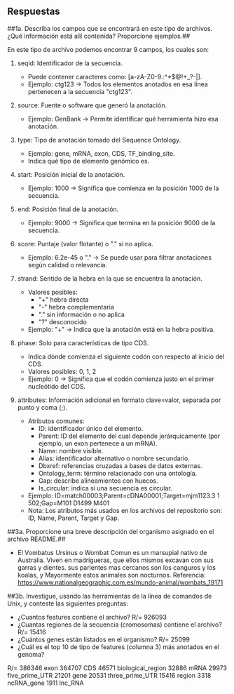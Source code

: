 ## Respuestas

##1a. Describa los campos que se encontrará en este tipo de archivos. ¿Qué información está allí contenida? Proporcione ejemplos.##

En este tipo de archivo podemos encontrar 9 campos, los cuales son:

1. seqid: Identificador de la secuencia.
   - Puede contener caracteres como: [a-zA-Z0-9.:^*$@!+_?-|].
   - Ejemplo: ctg123 → Todos los elementos anotados en esa línea pertenecen a la secuencia "ctg123".

2. source: Fuente o software que generó la anotación.
   - Ejemplo: GenBank → Permite identificar qué herramienta hizo esa anotación.

3. type: Tipo de anotación tomado del Sequence Ontology.
   - Ejemplo: gene, mRNA, exon, CDS, TF_binding_site.
   - Indica qué tipo de elemento genómico es.

4. start: Posición inicial de la anotación.
   - Ejemplo: 1000 → Significa que comienza en la posición 1000 de la secuencia.

5. end: Posición final de la anotación.
   - Ejemplo: 9000 → Significa que termina en la posición 9000 de la secuencia.

6. score: Puntaje (valor flotante) o "." si no aplica.
   - Ejemplo: 6.2e-45 o "." → Se puede usar para filtrar anotaciones según calidad o relevancia.

7. strand: Sentido de la hebra en la que se encuentra la anotación.
   - Valores posibles:
     - "+" hebra directa
     - "-" hebra complementaria
     - "." sin información o no aplica
     - "?" desconocido
   - Ejemplo: "+" → Indica que la anotación está en la hebra positiva.

8. phase: Solo para características de tipo CDS.
   - Indica dónde comienza el siguiente codón con respecto al inicio del CDS.
   - Valores posibles: 0, 1, 2
   - Ejemplo: 0 → Significa que el codón comienza justo en el primer nucleótido del CDS.

9. attributes: Información adicional en formato clave=valor, separada por punto y coma (;).
   - Atributos comunes:
     - ID: identificador único del elemento.
     - Parent: ID del elemento del cual depende jerárquicamente (por ejemplo, un exon pertenece a un mRNA).
     - Name: nombre visible.
     - Alias: identificador alternativo o nombre secundario.
     - Dbxref: referencias cruzadas a bases de datos externas.
     - Ontology_term: término relacionado con una ontología.
     - Gap: describe alineamientos con huecos.
     - Is_circular: indica si una secuencia es circular.
   - Ejemplo:
     ID=match00003;Parent=cDNA00001;Target=mjm1123.3 1 502;Gap=M101 D1499 M401
   - Nota: Los atributos más usados en los archivos del repositorio son: ID, Name, Parent, Target y Gap.

##3a. Proporcione una breve descripción del organismo asignado en el archivo README.## 
- El Vombatus Ursinus o Wombat Comun es un marsupial nativo de Australia. Viven en madrigueras, que ellos mismos excavan con sus garras y dientes. sus parientes mas cercanos son los canguros y los koalas, y Mayormente estos animales son nocturnos.
Referencia: https://www.nationalgeographic.com.es/mundo-animal/wombats_19171

##3b. Investigue, usando las herramientas de la línea de comandos de Unix, y conteste las siguientes preguntas:
- ¿Cuantos features contiene el archivo? R/= 926093
- ¿Cuantas regiones de la secuencia (cromosomas) contiene el archivo? R/= 15416
- ¿Cuántos genes están listados en el organismo? R/= 25099
- ¿Cuál es el top 10 de tipo de features (columna 3 más anotados en el 
genoma?

R/=
 386346 exon
 364707 CDS
  46571 biological_region
  32886 mRNA
  29973 five_prime_UTR
  21201 gene
  20531 three_prime_UTR
  15416 region
   3318 ncRNA_gene
   1911 lnc_RNA
